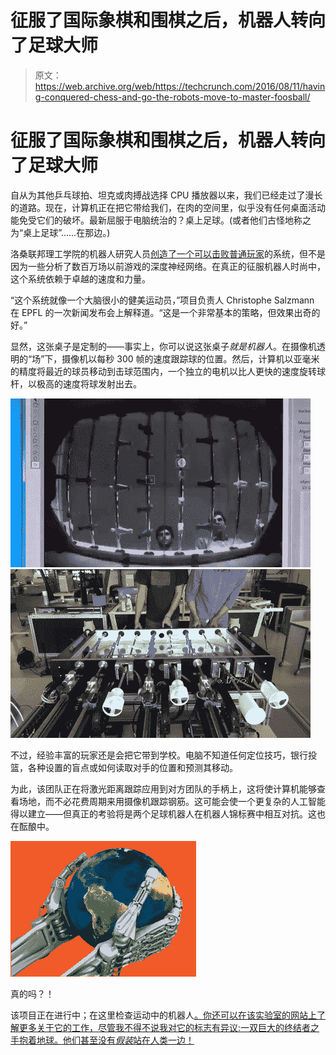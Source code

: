 # 征服了国际象棋和围棋之后，机器人转向了足球大师 

> 原文：<https://web.archive.org/web/https://techcrunch.com/2016/08/11/having-conquered-chess-and-go-the-robots-move-to-master-foosball/>

# 征服了国际象棋和围棋之后，机器人转向了足球大师

自从为其他乒乓球拍、坦克或肉搏战选择 CPU 播放器以来，我们已经走过了漫长的道路。现在，计算机正在把它带给我们，在肉的空间里，似乎没有任何桌面活动能免受它们的破坏。最新屈服于电脑统治的？桌上足球。(或者他们古怪地称之为“桌上足球”……在那边。)

洛桑联邦理工学院的机器人研究人员[创造了一个可以击败普通玩家](https://web.archive.org/web/20221025222626/http://actu.epfl.ch/news/all-brawn-little-brains-epfl-students-table-footba/)的系统，但不是因为一些分析了数百万场以前游戏的深度神经网络。在真正的征服机器人时尚中，这个系统依赖于卓越的速度和力量。

“这个系统就像一个大脑很小的健美运动员，”项目负责人 Christophe Salzmann 在 EPFL 的一次新闻发布会上解释道。“这是一个非常基本的策略，但效果出奇的好。”

显然，这张桌子是定制的——事实上，你可以说这张桌子*就是机器人*。在摄像机透明的“场”下，摄像机以每秒 300 帧的速度跟踪球的位置。然后，计算机以亚毫米的精度将最近的球员移动到击球范围内，一个独立的电机以比人更快的速度旋转球杆，以极高的速度将球发射出去。

![robotfoos2](img/be0b40e0ca287cc4a75b23f1c04f611a.png) [ ![robotfoos1](img/bff805cce0fcf4bc34362b1f0306aa2f.png)](https://web.archive.org/web/20221025222626/https://beta.techcrunch.com/wp-content/uploads/2016/08/robotfoos1.gif)

不过，经验丰富的玩家还是会把它带到学校。电脑不知道任何定位技巧，银行投篮，各种设置的盲点或如何读取对手的位置和预测其移动。

为此，该团队正在将激光距离跟踪应用到对方团队的手柄上，这将使计算机能够查看场地，而不必花费周期来用摄像机跟踪钢筋。这可能会使一个更复杂的人工智能得以建立——但真正的考验将是两个足球机器人在机器人锦标赛中相互对抗。这也在酝酿中。

[![Why would you do this!](img/bde7261aedcedbefb3ddd1beaee3d407.png)](https://web.archive.org/web/20221025222626/https://beta.techcrunch.com/wp-content/uploads/2016/08/lawebsitetitle.png)

真的吗？！

该项目正在进行中；在这里检查运动中的机器人[。你还可以在该实验室的网站上了解更多关于它的工作，尽管我不得不说我对它的标志有异议:一双巨大的终结者之手抱着地球。他们甚至没有*假装*站在人类一边！](https://web.archive.org/web/20221025222626/https://youtu.be/-rhXx0dJA2M)